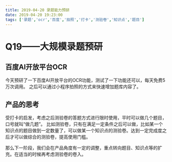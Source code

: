 ```yaml
---
title: 2019-04-20 录题能力预研
date: 2019-04-20 19:23:00
tags: ['录题','ocr','百度','拍照','打卡','测验卷','知识点','题目']
---
```


# Q19——大规模录题预研

## 百度AI开放平台OCR

今天预研了一下百度AI开放平台的OCR功能，测试了一下功能还可以，每天免费5万次调用。
之后可以通过小程序拍照的方式来快速增加题库内容了。

## 产品的思考

受打卡的启发，考虑之后测验卷的答题方式进行限时使用，平时可以做几个题目，口号就叫“做几题”。
比如测验卷，只有在满足一定条件之后可以做，比如某一个知识点的题目做到一定数量了，可以做某一个知识点的测验卷。达到一定完成度之后才可以做综合的测验卷，提高使用门槛。

那么下一阶段，我们会在产品角度有一定的调整，重点转向题目、知识点等的扩充。在适当的时候再考虑测验卷的卷入。